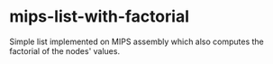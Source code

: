 # mips-list-with-factorial
Simple list implemented on MIPS assembly which also computes the factorial of the nodes' values.
